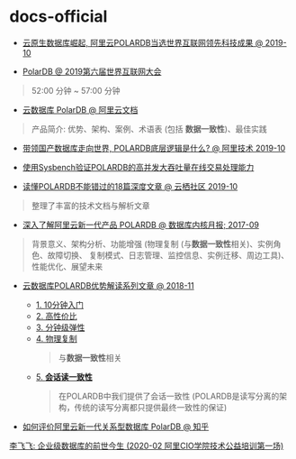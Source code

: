 # docs-official

- [云原生数据库崛起, 阿里云POLARDB当选世界互联网领先科技成果 @ 2019-10](https://developer.aliyun.com/article/721497)

- [PolarDB @ 2019第六届世界互联网大会](https://www.bilibili.com/video/BV1cE411r7Ud)
> 52:00 分钟 ~ 57:00 分钟

- [云数据库 PolarDB @ 阿里云文档](https://help.aliyun.com/product/58609.html)
> 产品简介: 优势、架构、案例、术语表 (包括 **数据一致性**)、最佳实践

- [带领国产数据库走向世界, POLARDB底层逻辑是什么? @ 阿里技术 2019-10](https://mp.weixin.qq.com/s/D56101wV4dAR1aDeEodl7w)

- [使用Sysbench验证POLARDB的高并发大吞吐量在线交易处理能力](https://edu.aliyun.com/article/160)

- [读懂POLARDB不能错过的18篇深度文章 @ 云栖社区 2019-10](https://yq.aliyun.com/articles/721566)
> 整理了丰富的技术文档与解析文章

- [深入了解阿里云新一代产品 POLARDB @ 数据库内核月报; 2017-09](http://mysql.taobao.org/monthly/2017/09/01/)
> 背景意义、架构分析、功能增强 (物理复制 (与**数据一致性**相关)、实例角色、故障切换、
> 复制模式、日志管理、监控信息、实例迁移、周边工具)、性能优化、展望未来

- [云数据库POLARDB优势解读系列文章 @ 2018-11]()
  - [1. 10分钟入门](https://yq.aliyun.com/articles/673623)
  - [2. 高性价比](https://yq.aliyun.com/articles/673636)
  - [3. 分钟级弹性](https://yq.aliyun.com/articles/669029)
  - [4. 物理复制](https://yq.aliyun.com/articles/674229)
    > 与**数据一致性**相关
  - [5. **会话读一致性**](https://yq.aliyun.com/articles/674234)
    > 在POLARDB中我们提供了会话一致性 (POLARDB是读写分离的架构，传统的读写分离都只提供最终一致性的保证)

- [如何评价阿里云新一代关系型数据库 PolarDB @ 知乎](https://www.zhihu.com/question/63987114)

 [李飞飞: 企业级数据库的前世今生 (2020-02 阿里CIO学院技术公益培训第一场)](https://developer.aliyun.com/live/2031)

